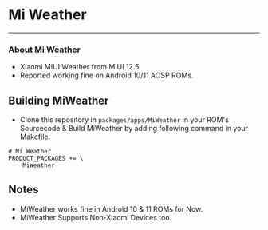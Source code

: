 # Mi Weather #
-------------------------------------------------------------------------------------------
### About Mi Weather ###

* Xiaomi MIUI Weather from MIUI 12.5
* Reported working fine on Android 10/11 AOSP ROMs.

## Building MiWeather ##
* Clone this repository in `packages/apps/MiWeather` in your ROM's Sourcecode & Build MiWeather by adding following command in your Makefile.
 
```
# Mi Weather
PRODUCT_PACKAGES += \
    MiWeather
```

## Notes ##
* MiWeather works fine in Android 10 & 11 ROMs for Now.
* MiWeather Supports Non-Xiaomi Devices too.
